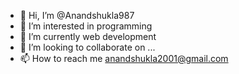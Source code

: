 - 👋 Hi, I’m @Anandshukla987
- 👀 I’m interested in programming
- 🌱 I’m currently web development
- 💞️ I’m looking to collaborate on ...
- 📫 How to reach me anandshukla2001@gmail.com

<!---
Anandshukla987/Anandshukla987 is a ✨ special ✨ repository because its `README.md` (this file) appears on your GitHub profile.
You can click the Preview link to take a look at your changes.
--->
